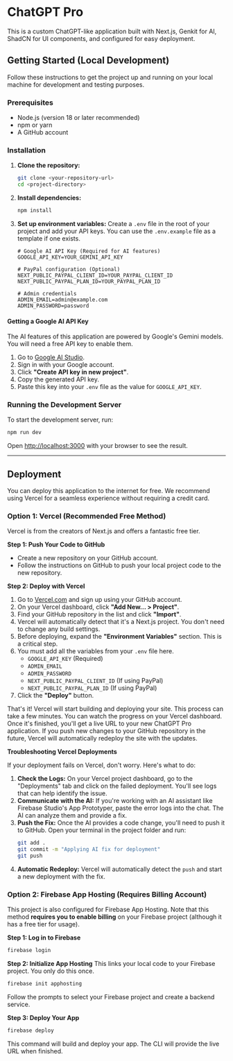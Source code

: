 # ChatGPT Pro

This is a custom ChatGPT-like application built with Next.js, Genkit for AI, ShadCN for UI components, and configured for easy deployment.

## Getting Started (Local Development)

Follow these instructions to get the project up and running on your local machine for development and testing purposes.

### Prerequisites

- Node.js (version 18 or later recommended)
- npm or yarn
- A GitHub account

### Installation

1.  **Clone the repository:**
    ```bash
    git clone <your-repository-url>
    cd <project-directory>
    ```

2.  **Install dependencies:**
    ```bash
    npm install
    ```

3.  **Set up environment variables:**
    Create a `.env` file in the root of your project and add your API keys. You can use the `.env.example` file as a template if one exists.
    ```
    # Google AI API Key (Required for AI features)
    GOOGLE_API_KEY=YOUR_GEMINI_API_KEY

    # PayPal configuration (Optional)
    NEXT_PUBLIC_PAYPAL_CLIENT_ID=YOUR_PAYPAL_CLIENT_ID
    NEXT_PUBLIC_PAYPAL_PLAN_ID=YOUR_PAYPAL_PLAN_ID

    # Admin credentials
    ADMIN_EMAIL=admin@example.com
    ADMIN_PASSWORD=password
    ```

#### Getting a Google AI API Key
The AI features of this application are powered by Google's Gemini models. You will need a free API key to enable them.
1.  Go to [Google AI Studio](https://aistudio.google.com/app/apikey).
2.  Sign in with your Google account.
3.  Click **"Create API key in new project"**.
4.  Copy the generated API key.
5.  Paste this key into your `.env` file as the value for `GOOGLE_API_KEY`.

### Running the Development Server

To start the development server, run:

```bash
npm run dev
```

Open [http://localhost:3000](http://localhost:3000) with your browser to see the result.

---

## Deployment

You can deploy this application to the internet for free. We recommend using Vercel for a seamless experience without requiring a credit card.

### Option 1: Vercel (Recommended Free Method)

Vercel is from the creators of Next.js and offers a fantastic free tier.

**Step 1: Push Your Code to GitHub**
- Create a new repository on your GitHub account.
- Follow the instructions on GitHub to push your local project code to the new repository.

**Step 2: Deploy with Vercel**
1.  Go to [Vercel.com](https://vercel.com) and sign up using your GitHub account.
2.  On your Vercel dashboard, click **"Add New... > Project"**.
3.  Find your GitHub repository in the list and click **"Import"**.
4.  Vercel will automatically detect that it's a Next.js project. You don't need to change any build settings.
5.  Before deploying, expand the **"Environment Variables"** section. This is a critical step.
6.  You must add all the variables from your `.env` file here.
    - `GOOGLE_API_KEY` (Required)
    - `ADMIN_EMAIL`
    - `ADMIN_PASSWORD`
    - `NEXT_PUBLIC_PAYPAL_CLIENT_ID` (If using PayPal)
    - `NEXT_PUBLIC_PAYPAL_PLAN_ID` (If using PayPal)
7.  Click the **"Deploy"** button.

That's it! Vercel will start building and deploying your site. This process can take a few minutes. You can watch the progress on your Vercel dashboard. Once it's finished, you'll get a live URL to your new ChatGPT Pro application. If you push new changes to your GitHub repository in the future, Vercel will automatically redeploy the site with the updates.

**Troubleshooting Vercel Deployments**

If your deployment fails on Vercel, don't worry. Here's what to do:
1.  **Check the Logs:** On your Vercel project dashboard, go to the "Deployments" tab and click on the failed deployment. You'll see logs that can help identify the issue.
2.  **Communicate with the AI:** If you're working with an AI assistant like Firebase Studio's App Prototyper, paste the error logs into the chat. The AI can analyze them and provide a fix.
3.  **Push the Fix:** Once the AI provides a code change, you'll need to push it to GitHub. Open your terminal in the project folder and run:
    ```bash
    git add .
    git commit -m "Applying AI fix for deployment"
    git push
    ```
4.  **Automatic Redeploy:** Vercel will automatically detect the `push` and start a new deployment with the fix.

### Option 2: Firebase App Hosting (Requires Billing Account)

This project is also configured for Firebase App Hosting. Note that this method **requires you to enable billing** on your Firebase project (although it has a free tier for usage).

**Step 1: Log in to Firebase**
```bash
firebase login
```

**Step 2: Initialize App Hosting**
This links your local code to your Firebase project. You only do this once.
```bash
firebase init apphosting
```
Follow the prompts to select your Firebase project and create a backend service.

**Step 3: Deploy Your App**
```bash
firebase deploy
```
This command will build and deploy your app. The CLI will provide the live URL when finished.
